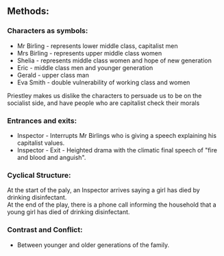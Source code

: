 ## Methods:

### Characters as symbols:  
* Mr Birling - represents lower middle class, capitalist men
* Mrs Birling - represents upper middle class women
* Shelia - represents middle class women and hope of new generation
* Eric - middle class men and younger generation
* Gerald - upper class man
* Eva Smith - double vulnerability of working class and women

Priestley makes us dislike the characters to persuade us to be on the socialist side, and have people who are capitalist check their morals  

### Entrances and exits:
* Inspector - Interrupts Mr Birlings who is giving a speech explaining his capitalist values.
* Inspector - Exit - Heighted drama with the climatic final speech of "fire and blood and anguish".

### Cyclical Structure:   
At the start of the paly, an Inspector arrives saying a girl has died by drinking disinfectant.   
At the end of the play, there is a phone call informing the household that a young girl has died of drinking disinfectant.

### Contrast and Conflict:
* Between younger and older generations of the family.
